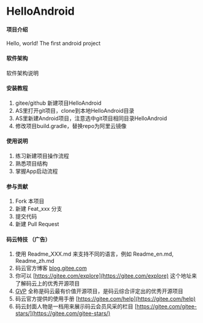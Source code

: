 # HelloAndroid 

#### 项目介绍
Hello, world! The first android project

#### 软件架构
软件架构说明


#### 安装教程

1. gitee/github 新建项目HelloAndroid
2. AS里打开git项目，clone到本地HelloAndroid目录
3. AS里新建Android项目，注意选中git项目相同目录HelloAndroid
4. 修改项目build.gradle，替换repo为阿里云镜像

#### 使用说明

1. 练习新建项目操作流程
2. 熟悉项目结构
3. 掌握App启动流程

#### 参与贡献

1. Fork 本项目
2. 新建 Feat_xxx 分支
3. 提交代码
4. 新建 Pull Request


#### 码云特技 （广告）

1. 使用 Readme\_XXX.md 来支持不同的语言，例如 Readme\_en.md, Readme\_zh.md
2. 码云官方博客 [blog.gitee.com](https://blog.gitee.com)
3. 你可以 [https://gitee.com/explore](https://gitee.com/explore) 这个地址来了解码云上的优秀开源项目
4. [GVP](https://gitee.com/gvp) 全称是码云最有价值开源项目，是码云综合评定出的优秀开源项目
5. 码云官方提供的使用手册 [https://gitee.com/help](https://gitee.com/help)
6. 码云封面人物是一档用来展示码云会员风采的栏目 [https://gitee.com/gitee-stars/](https://gitee.com/gitee-stars/)
